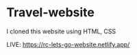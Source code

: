 # Travel-website
I cloned this website using HTML, CSS

LIVE: https://rc-lets-go-website.netlify.app/
